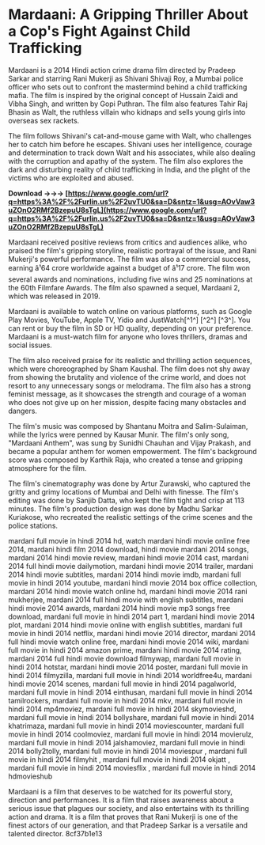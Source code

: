 # Mardaani: A Gripping Thriller About a Cop's Fight Against Child Trafficking
 
Mardaani is a 2014 Hindi action crime drama film directed by Pradeep Sarkar and starring Rani Mukerji as Shivani Shivaji Roy, a Mumbai police officer who sets out to confront the mastermind behind a child trafficking mafia. The film is inspired by the original concept of Hussain Zaidi and Vibha Singh, and written by Gopi Puthran. The film also features Tahir Raj Bhasin as Walt, the ruthless villain who kidnaps and sells young girls into overseas sex rackets.
 
The film follows Shivani's cat-and-mouse game with Walt, who challenges her to catch him before he escapes. Shivani uses her intelligence, courage and determination to track down Walt and his associates, while also dealing with the corruption and apathy of the system. The film also explores the dark and disturbing reality of child trafficking in India, and the plight of the victims who are exploited and abused.
 
**Download →→→ [https://www.google.com/url?q=https%3A%2F%2Furlin.us%2F2uvTU0&sa=D&sntz=1&usg=AOvVaw3uZOnO2RMf2BzepuU8sTgL](https://www.google.com/url?q=https%3A%2F%2Furlin.us%2F2uvTU0&sa=D&sntz=1&usg=AOvVaw3uZOnO2RMf2BzepuU8sTgL)**


 
Mardaani received positive reviews from critics and audiences alike, who praised the film's gripping storyline, realistic portrayal of the issue, and Rani Mukerji's powerful performance. The film was also a commercial success, earning â¹64 crore worldwide against a budget of â¹17 crore. The film won several awards and nominations, including five wins and 25 nominations at the 60th Filmfare Awards. The film also spawned a sequel, Mardaani 2, which was released in 2019.
 
Mardaani is available to watch online on various platforms, such as Google Play Movies, YouTube, Apple TV, Yidio and JustWatch[^1^] [^2^] [^3^]. You can rent or buy the film in SD or HD quality, depending on your preference. Mardaani is a must-watch film for anyone who loves thrillers, dramas and social issues.
  
The film also received praise for its realistic and thrilling action sequences, which were choreographed by Sham Kaushal. The film does not shy away from showing the brutality and violence of the crime world, and does not resort to any unnecessary songs or melodrama. The film also has a strong feminist message, as it showcases the strength and courage of a woman who does not give up on her mission, despite facing many obstacles and dangers.
 
The film's music was composed by Shantanu Moitra and Salim-Sulaiman, while the lyrics were penned by Kausar Munir. The film's only song, \"Mardaani Anthem\", was sung by Sunidhi Chauhan and Vijay Prakash, and became a popular anthem for women empowerment. The film's background score was composed by Karthik Raja, who created a tense and gripping atmosphere for the film.
 
The film's cinematography was done by Artur Zurawski, who captured the gritty and grimy locations of Mumbai and Delhi with finesse. The film's editing was done by Sanjib Datta, who kept the film tight and crisp at 113 minutes. The film's production design was done by Madhu Sarkar Kuriakose, who recreated the realistic settings of the crime scenes and the police stations.
 
mardani full movie in hindi 2014 hd,  watch mardani hindi movie online free 2014,  mardani hindi film 2014 download,  hindi movie mardani 2014 songs,  mardani 2014 hindi movie review,  mardani hindi movie 2014 cast,  mardani 2014 full hindi movie dailymotion,  mardani hindi movie 2014 trailer,  mardani 2014 hindi movie subtitles,  mardani 2014 hindi movie imdb,  mardani full movie in hindi 2014 youtube,  mardani hindi movie 2014 box office collection,  mardani 2014 hindi movie watch online hd,  mardani hindi movie 2014 rani mukherjee,  mardani 2014 full hindi movie with english subtitles,  mardani hindi movie 2014 awards,  mardani 2014 hindi movie mp3 songs free download,  mardani full movie in hindi 2014 part 1,  mardani hindi movie 2014 plot,  mardani 2014 hindi movie online with english subtitles,  mardani full movie in hindi 2014 netflix,  mardani hindi movie 2014 director,  mardani 2014 full hindi movie watch online free,  mardani hindi movie 2014 wiki,  mardani full movie in hindi 2014 amazon prime,  mardani hindi movie 2014 rating,  mardani 2014 full hindi movie download filmywap,  mardani full movie in hindi 2014 hotstar,  mardani hindi movie 2014 poster,  mardani full movie in hindi 2014 filmyzilla,  mardani full movie in hindi 2014 worldfree4u,  mardani hindi movie 2014 scenes,  mardani full movie in hindi 2014 pagalworld,  mardani full movie in hindi 2014 einthusan,  mardani full movie in hindi 2014 tamilrockers,  mardani full movie in hindi 2014 mkv,  mardani full movie in hindi 2014 mp4moviez,  mardani full movie in hindi 2014 skymovieshd,  mardani full movie in hindi 2014 bollyshare,  mardani full movie in hindi 2014 khatrimaza,  mardani full movie in hindi 2014 moviescounter,  mardani full movie in hindi 2014 coolmoviez,  mardani full movie in hindi 2014 movierulz,  mardani full movie in hindi 2014 jalshamoviez,  mardani full movie in hindi 2014 bolly2tolly,  mardani full movie in hindi 2014 moviespur ,  mardani full movie in hindi 2014 filmyhit ,  mardani full movie in hindi 2014 okjatt ,  mardani full movie in hindi 2014 moviesflix ,  mardani full movie in hindi 2014 hdmovieshub
 
Mardaani is a film that deserves to be watched for its powerful story, direction and performances. It is a film that raises awareness about a serious issue that plagues our society, and also entertains with its thrilling action and drama. It is a film that proves that Rani Mukerji is one of the finest actors of our generation, and that Pradeep Sarkar is a versatile and talented director.
 8cf37b1e13
 
